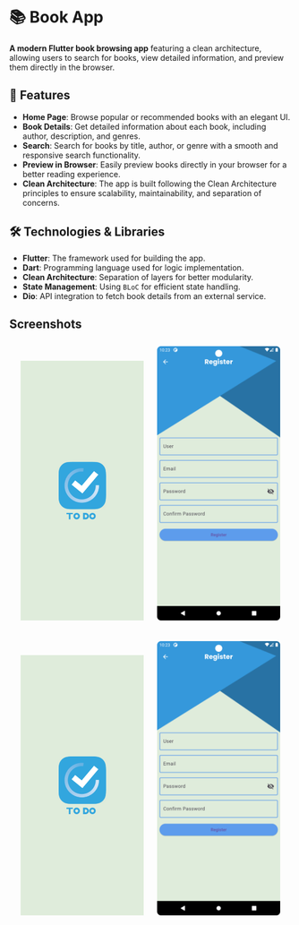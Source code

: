 # 📚 Book App

**A modern Flutter book browsing app** featuring a clean architecture, allowing users to search for books, view detailed information, and preview them directly in the browser.

## 🚀 Features

- **Home Page**: Browse popular or recommended books with an elegant UI.
- **Book Details**: Get detailed information about each book, including author, description, and genres.
- **Search**: Search for books by title, author, or genre with a smooth and responsive search functionality.
- **Preview in Browser**: Easily preview books directly in your browser for a better reading experience.
- **Clean Architecture**: The app is built following the Clean Architecture principles to ensure scalability, maintainability, and separation of concerns.

## 🛠️ Technologies & Libraries

- **Flutter**: The framework used for building the app.
- **Dart**: Programming language used for logic implementation.
- **Clean Architecture**: Separation of layers for better modularity.
- **State Management**: Using `BLoC` for efficient state handling.
- **Dio**: API integration to fetch book details from an external service.


## Screenshots


<p align="center">
   
  <img src="https://github.com/oso020/TO-DO-APP/blob/development/sceenshots/splash.png" alt="Sign Up" width="220" style="margin: 10px;"/>
  <img src="https://github.com/oso020/TO-DO-APP/blob/development/sceenshots/register.png" alt="Sign Up" width="220" style="margin: 10px;"/>
</p>
<p align="center">
   
  <img src="https://github.com/oso020/TO-DO-APP/blob/development/sceenshots/splash.png" alt="Sign Up" width="220" style="margin: 10px;"/>
  <img src="https://github.com/oso020/TO-DO-APP/blob/development/sceenshots/register.png" alt="Sign Up" width="220" style="margin: 10px;"/>
</p>


